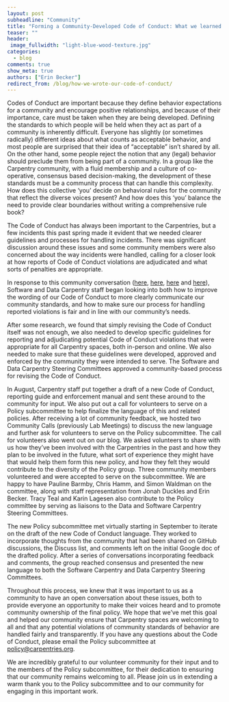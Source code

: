 ```yaml
---
layout: post
subheadline: "Community"
title: "Forming a Community-Developed Code of Conduct: What we learned."
teaser: ""
header:
 image_fullwidth: "light-blue-wood-texture.jpg"
categories:
  - blog
comments: true
show_meta: true
authors: ["Erin Becker"]
redirect_from: /blog/how-we-wrote-our-code-of-conduct/
---
```



Codes of Conduct are important because they define behavior expectations for a community and encourage positive relationships, 
and because of their importance, care must be taken when they are being developed. Defining the standards to which people will be 
held when they act as part of a community is inherently difficult. Everyone has slightly (or sometimes radically) different ideas 
about what counts as acceptable behavior, and most people are surprised that their idea of “acceptable” isn’t shared by all. 
On the other hand, some people reject the notion that any (legal) behavior should preclude them from being part of a community. 
In a group like the Carpentry community, with a fluid membership and a culture of co-operative, consensus based decision-making, 
the development of these standards must be a community process that can handle this complexity. How does this collective ‘you’ 
decide on behavioral rules for the community that reflect the diverse voices present? And how does this ‘you’ balance the need 
to provide clear boundaries without writing a comprehensive rule book?  


The Code of Conduct has always been important to the Carpentries, but a
few incidents this past spring made it evident that we needed clearer 
guidelines and processes for handling incidents. There was significant discussion around
these issues and some community members were also concerned about the way incidents were
handled, calling for a closer look at how reports of Code of Conduct violations are 
adjudicated and what sorts of penalties are appropriate.  


In response to this community conversation ([here](https://github.com/swcarpentry/board/issues/111), 
[here](https://github.com/swcarpentry/board/issues/114), [here](https://github.com/swcarpentry/board/pull/115) 
and [here](https://github.com/swcarpentry/board/pull/116)), Software and Data Carpentry staff began looking into 
both how to improve the wording of our Code of Conduct to more clearly communicate our community standards, and how 
to make sure our process for handling reported violations is fair and in line with our community’s needs.  


After some research, we found that simply revising the Code of Conduct itself was not enough, we also needed
to develop specific guidelines for reporting and adjudicating potential Code of Conduct violations that were
appropriate for all Carpentry spaces, both in-person and online. We also needed to make sure that these guidelines
were developed, approved and enforced by the community they were intended to serve. The Software and Data Carpentry Steering
Committees approved a community-based process for revising the Code of Conduct.  


In August, Carpentry staff put together a draft of a new Code of Conduct, reporting guide and enforcement
manual and sent these around to the community for input. We also put out a call for volunteers to serve
on a Policy subcommittee to help finalize the language of this and related policies. After receiving a
lot of community feedback, we hosted two Community Calls (previously Lab Meetings) to discuss the new
language and further ask for volunteers to serve on the Policy subcommittee. The call for volunteers also went out on our blog.
We asked volunteers to share with us how they’ve been involved with the Carpentries in the past and how they plan to be involved
in the future, what sort of experience they might have that would help them form this new policy, and how they felt they would
contribute to the diversity of the Policy group. Three community members volunteered and were accepted to serve on the subcommittee.
We are happy to have Pauline Barmby, Chris Hamm, and Simon Waldman on the committee, along with staff representation from Jonah Duckles
and Erin Becker. Tracy Teal and Karin Lagesen also contribute to the Policy committee by serving as liaisons to the Data and
Software Carpentry Steering Committees.  


The new Policy subcommittee met virtually starting in September to iterate on the draft of the new Code of Conduct language.
They worked to incorporate thoughts from the community that had been shared on GitHub discussions, the Discuss list,
and comments left on the initial Google doc of the drafted policy. After a series of conversations incorporating feedback
and comments, the group reached consensus and presented the new language to both the Software Carpentry and Data Carpentry
Steering Committees.  


Throughout this process, we knew that it was important to us as a community to have an open conversation
about these issues, both to provide everyone an opportunity to make their voices heard and to promote community
ownership of the final policy. We hope that we’ve met this goal and helped our community ensure that Carpentry spaces
are welcoming to all and that any potential violations of community standards of behavior are handled fairly and transparently.
If you have any questions about the Code of Conduct, please email the Policy subcommittee at
[policy@carpentries.org](mailto:policy@carpentries.org).  


We are incredibly grateful to our volunteer community for their input and to the members of the Policy subcommittee,
for their dedication to ensuring that our community remains welcoming to all. Please join us in extending a warm thank
you to the Policy subcommittee and to our community for engaging in this important work.  
